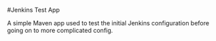#Jenkins Test App

A simple Maven app used to test the initial Jenkins configuration before going on to more complicated config.

